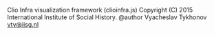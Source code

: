 Clio Infra visualization framework (clioinfra.js)
Copyright (C) 2015 International Institute of Social History.
@author Vyacheslav Tykhonov <vty@iisg.nl>
